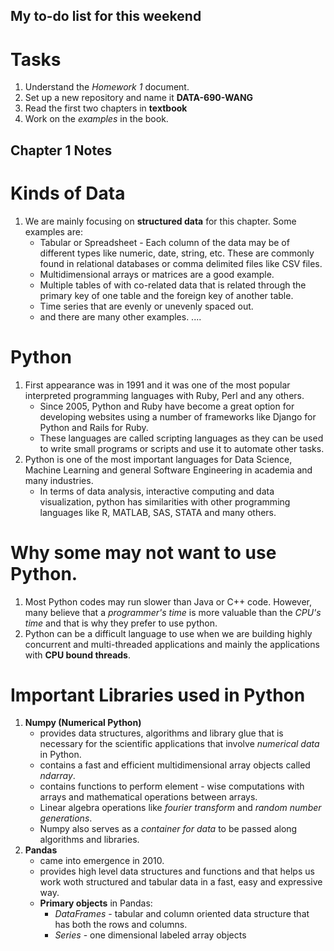 ## My to-do list for this weekend
# Tasks
1. Understand the *Homework 1* document.
2. Set up a new repository and name it **DATA-690-WANG**
3. Read the first two chapters in **textbook**
4. Work on the *examples* in the book.

## Chapter 1 Notes

# Kinds of Data
1. We are mainly focusing on **structured data** for this chapter. Some examples are:
    - Tabular or Spreadsheet - Each column of the data may be of different types like
      numeric, date, string, etc. These are commonly found in relational databases or comma
      delimited files like CSV files.
    - Multidimensional arrays or matrices are a good example.
    - Multiple tables of with co-related data that is related through the primary key of one 
      table and the foreign key of another table.
    - Time series that are evenly or unevenly spaced out.
    - and there are many other examples.
    ....
 
# Python
1. First appearance was in 1991 and it was one of the most popular interpreted programming languages with Ruby, Perl and any others.
    - Since 2005, Python and Ruby have become a great option for developing websites using a number of 
      frameworks like Django for Python and Rails for Ruby.
    - These languages are called scripting languages as they can be used to write small programs or      scripts and use it to automate other tasks. 
2. Python is one of the most important languages for Data Science, Machine Learning and general Software Engineering in academia and many industries.
    - In terms of data analysis, interactive computing and data visualization, python has similarities with other programming languages like R, MATLAB, SAS, STATA and many others. 

# Why some may not want to use Python.
1. Most Python codes may run slower than Java or C++ code. However, many believe that a *programmer's time* is more valuable than the *CPU's time* and that is why they prefer to use python.
2. Python can be a difficult language to use when we are building highly concurrent and multi-threaded applications and mainly the applications with **CPU bound threads**.

 # Important Libraries used in Python 
 1. **Numpy (Numerical Python)**
     - provides data structures, algorithms and library glue that is necessary for the scientific applications that involve *numerical data* in Python.
     - contains a fast and efficient multidimensional array objects called *ndarray*.
     - contains functions to perform element - wise computations with arrays and mathematical operations between arrays.
     - Linear algebra operations like *fourier transform* and *random number generations*.
     - Numpy also serves as a *container for data* to be passed along algorithms and libraries.
2. **Pandas**
    - came into emergence in 2010.
    - provides high level data structures and functions and that helps us work woth structured and tabular data in a fast, easy and expressive way. 
    - **Primary objects** in Pandas:
        - *DataFrames* - tabular and column oriented data structure that has both the rows and columns.
        - *Series* - one dimensional labeled array objects
     
